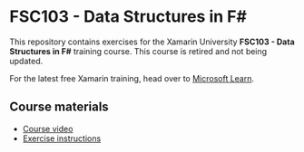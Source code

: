 # FSC103 - Data Structures in F#

This repository contains exercises for the Xamarin University **FSC103 - Data Structures in F#** training course. This course is retired and not being updated.

For the latest free Xamarin training, head over to [Microsoft Learn](https://aka.ms/learn-xamarin).

## Course materials

* [Course video](https://youtu.be/2yxe0iueJGo)
* [Exercise instructions](https://XamarinUniversity.github.io/FSC103/)
